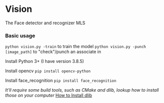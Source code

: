# Vision
The Face detector and recognizer MLS

### Basic usage
`python vision.py -train` to train the model
`python vision.py -punch [image_path]` to "check"/punch an associate in



Install Python 3+ (I have version 3.8.5)

Install opencv
`pip install opencv-python`

Install face_recognition
`pip install face_recognition`

_It'll require some build tools, such as CMake and dlib, lookup how to install those on your computer_
[How to Install dlib](https://www.pyimagesearch.com/2017/03/27/how-to-install-dlib/)